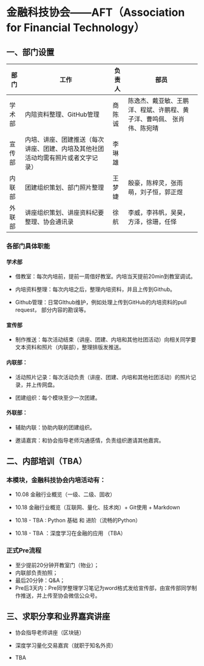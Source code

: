 # 金融科技协会——AFT（Association for Financial Technology）

## 一、部门设置

| 部门 | 工作  | 负责人 | 部员 |
| ------------ | ------------ | ------------ | ------------ |
| 学术部 | 内陪资料整理、GitHub管理 | 商陈诚| 陈逸杰、戴亚敏、王鹏洋、程斌、许鹏程、黄子洋、曹鸣佩、 张肖伟、陈宛晴|
| 宣传部 | 内培、讲座、团建推送（每次讲座、团建、内培及其他社团活动均需有照片或者文字记录）  | 李琳雄 | |
| 内联部 | 团建组织策划、部门照片整理 | 王梦婕 | 殷豪，陈梓灵，张雨萌，刘子恒，郭正煜 |
| 外联部 | 讲座组织策划、讲座资料纪要整理、协会通讯录 | 徐航 | 李威，李祎帆，吴昊，方泽，徐珊，任怿 |

### 各部门具体职能

#### 学术部

- 借教室：每次内培前，提前一周借好教室。内培当天提前20min到教室调试。

- 内培资料整理：每次内培之后，整理内培资料，并且上传到Github。

- Github管理：日常GIthub维护，例如处理上传到GitHub的内培资料的pull request， 部分内容的勘误等。

#### 宣传部

- 制作推送：每次活动结束（讲座、团建、内培和其他社团活动）向相关同学要文本资料和照片（内联部），整理排版发推送。

#### 内联部：

- 活动照片记录：每次活动负责（讲座、团建、内培和其他社团活动）的照片记录，并上传网盘。

- 团建组织：每个模块至少一次团建。

#### 外联部：

- 辅助内联：协助内联的团建组织。

- 邀请嘉宾：和协会指导老师沟通感情，负责组织邀请其他嘉宾。

## 二、内部培训（TBA）


### 本模块，金融科技协会内培活动有：

- 10.08 金融行业概览（一级、二级、固收）

- 10.18 金融行业概览（互联网、量化、技术岗）+ Git使用 + Markdown

- 10.18 - TBA : Python 基础 和 进阶（流畅的Python）

- 10.18 - TBA ：深度学习在金融的应用 （TBA）


### 正式Pre流程

- 至少提前20分钟开教室门（物业）；
- 内联部负责拍照；
- 最后20分钟：Q&A；
- Pre后3天内：Pre同学整理学习笔记为word格式发给宣传部，由宣传部同学制作推送，并上传至协会微信公众号。

## 三、求职分享和业界嘉宾讲座

- 协会指导老师讲座（区块链）

- 深度学习量化交易嘉宾（就职于知名外资）

- TBA
